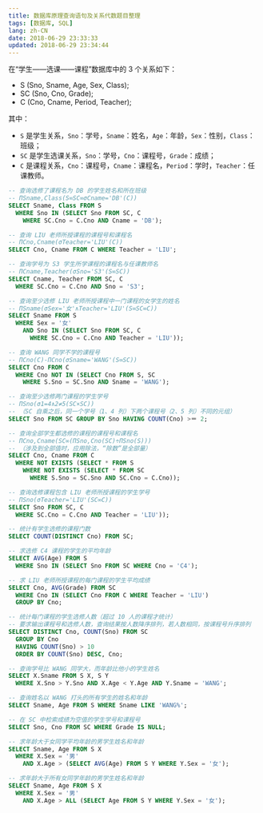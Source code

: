 ```yaml
---
title: 数据库原理查询语句及关系代数题目整理
tags: [数据库, SQL]
lang: zh-CN
date: 2018-06-29 23:33:33
updated: 2018-06-29 23:34:44
---
```


在“学生——选课——课程”数据库中的 3 个关系如下：

- S (Sno, Sname, Age, Sex, Class);
- SC (Sno, Cno, Grade);
- C (Cno, Cname, Period, Teacher);

其中：

- `S` 是学生关系，`Sno`：学号，`Sname`：姓名，`Age`：年龄，`Sex`：性别，`Class`：班级；
- `SC` 是学生选课关系，`Sno`：学号，`Cno`：课程号，`Grade`：成绩；
- `C` 是课程关系，`Cno`：课程号，`Cname`：课程名，`Period`：学时，`Teacher`：任课教师。

<!-- more -->

```SQL
-- 查询选修了课程名为 DB 的学生姓名和所在班级
-- ΠSname,Class(S∞SC∞σCname='DB'(C))
SELECT Sname, Class FROM S
  WHERE Sno IN (SELECT Sno FROM SC, C
    WHERE SC.Cno = C.Cno AND Cname = 'DB');
```

```SQL
-- 查询 LIU 老师所授课程的课程号和课程名
-- ΠCno,Cname(σTeacher='LIU'(C))
SELECT Cno, Cname FROM C WHERE Teacher = 'LIU';
```

```SQL
-- 查询学号为 S3 学生所学课程的课程名与任课教师名
-- ΠCname,Teacher(σSno='S3'(S∞SC))
SELECT Cname, Teacher FROM SC, C
  WHERE SC.Cno = C.Cno AND Sno = 'S3';
```

```SQL
-- 查询至少选修 LIU 老师所授课程中一门课程的女学生的姓名
-- ΠSname(σSex='女'∧Teacher='LIU'(S∞SC∞C))
SELECT Sname FROM S
  WHERE Sex = '女'
    AND Sno IN (SELECT Sno FROM SC, C
      WHERE SC.Cno = C.Cno AND Teacher = 'LIU'));
```

```SQL
-- 查询 WANG 同学不学的课程号
-- ΠCno(C)-ΠCno(σSname='WANG'(S∞SC))
SELECT Cno FROM C
  WHERE Cno NOT IN (SELECT Cno FROM S, SC
    WHERE S.Sno = SC.Sno AND Sname = 'WANG');
```

```SQL
-- 查询至少选修两门课程的学生学号
-- ΠSno(σ1=4∧2≠5(SC×SC))
-- （SC 自乘之后，同一个学号（1、4 列）下两个课程号（2、5 列）不同的元组）
SELECT Sno FROM SC GROUP BY Sno HAVING COUNT(Cno) >＝ 2;
```

```SQL
-- 查询全部学生都选修的课程的课程号和课程名
-- ΠCno,Cname(SC∞(ΠSno,Cno(SC)÷ΠSno(S)))
-- （涉及到全部值时，应用除法，“除数”是全部量）
SELECT Cno, Cname FROM C
  WHERE NOT EXISTS (SELECT * FROM S
    WHERE NOT EXISTS (SELECT * FROM SC
      WHERE S.Sno = SC.Sno AND SC.Cno = C.Cno));
```

```SQL
-- 查询选修课程包含 LIU 老师所授课程的学生学号
-- ΠSno(σTeacher='LIU'(SC∞C))
SELECT Sno FROM SC, C
  WHERE SC.Cno = C.Cno AND Teacher = 'LIU'));
```

```SQL
-- 统计有学生选修的课程门数
SELECT COUNT(DISTINCT Cno) FROM SC;
```

```SQL
-- 求选修 C4 课程的学生的平均年龄
SELECT AVG(Age) FROM S
  WHERE Sno IN (SELECT Sno FROM SC WHERE Cno = 'C4');
```

```SQL
-- 求 LIU 老师所授课程的每门课程的学生平均成绩
SELECT Cno, AVG(Grade) FROM SC
  WHERE Cno IN (SELECT Cno FROM C WHERE Teacher = 'LIU')
  GROUP BY Cno;
```

```SQL
-- 统计每门课程的学生选修人数（超过 10 人的课程才统计）
-- 要求输出课程号和选修人数，查询结果按人数降序排列，若人数相同，按课程号升序排列
SELECT DISTINCT Cno, COUNT(Sno) FROM SC
  GROUP BY Cno
  HAVING COUNT(Sno) > 10
  ORDER BY COUNT(Sno) DESC, Cno;
```

```SQL
-- 查询学号比 WANG 同学大，而年龄比他小的学生姓名
SELECT X.Sname FROM S X, S Y
  WHERE X.Sno > Y.Sno AND X.Age < Y.Age AND Y.Sname = 'WANG';
```

```SQL
-- 查询姓名以 WANG 打头的所有学生的姓名和年龄
SELECT Sname, Age FROM S WHERE Sname LIKE 'WANG%';
```

```SQL
-- 在 SC 中检索成绩为空值的学生学号和课程号
SELECT Sno, Cno FROM SC WHERE Grade IS NULL;
```

```SQL
-- 求年龄大于女同学平均年龄的男学生姓名和年龄
SELECT Sname, Age FROM S X
  WHERE X.Sex = '男'
    AND X.Age > (SELECT AVG(Age) FROM S Y WHERE Y.Sex = '女');
```

```SQL
-- 求年龄大于所有女同学年龄的男学生姓名和年龄
SELECT Sname, Age FROM S X
  WHERE X.Sex = '男'
    AND X.Age > ALL (SELECT Age FROM S Y WHERE Y.Sex = '女');
```
